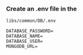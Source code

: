 ### Create an .env file in the 
`libs/common/DB/.env`
```
DATABASE_PASSWORD=
DATABASE_NAME=
DATABASE_USER=
MONGODB_URL=
```